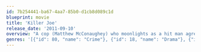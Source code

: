 ```yaml
---
id: 7b254441-ba67-4aa7-85b0-d1cb8d089c1d
blueprint: movie
title: 'Killer Joe'
release_date: '2011-09-10'
overview: "A cop (Matthew McConaughey) who moonlights as a hit man agrees to kill the hated mother of a desperate drug dealer (Emile Hirsch) in exchange for a tumble with the young man's virginal sister (Juno Temple)."
genres: '[{"id": 80, "name": "Crime"}, {"id": 18, "name": "Drama"}, {"id": 53, "name": "Thriller"}]'
---
```

